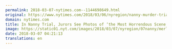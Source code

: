 ```yaml
---
permalink: 2018-03-07-nytimes.com--1144698649.html
original: https://www.nytimes.com/2018/03/06/nyregion/nanny-murder-trial-crime-scene-photos.html?partner=rss&amp;emc=rss
domain: nytimes.com
title: In Nanny Trial, Jurors See Photos of ‘the Most Horrendous Scene’
image: https://static01.nyt.com/images/2018/03/07/nyregion/07nanny/merlin_134817735_bb57525b-5033-4875-9021-2a5c4554bcad-mediumThreeByTwo440.jpg
date: 2018-03-07 04:21:13
translations: en
---
```


